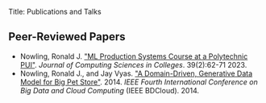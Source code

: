 Title: Publications and Talks

## Peer-Reviewed Papers

* Nowling, Ronald J. ["ML Production Systems Course at a Polytechnic PUI"](https://dl.acm.org/doi/10.5555/3636971.3636977). _Journal of Computing Sciences in Colleges_. 39(2):62-71 2023.
* Nowling, Ronald J., and Jay Vyas. ["A Domain-Driven, Generative Data Model for Big Pet Store"](https://ieeexplore.ieee.org/abstract/document/7034765). 2014. _IEEE Fourth International Conference on Big Data and Cloud Computing_ (IEEE BDCloud). 2014.
